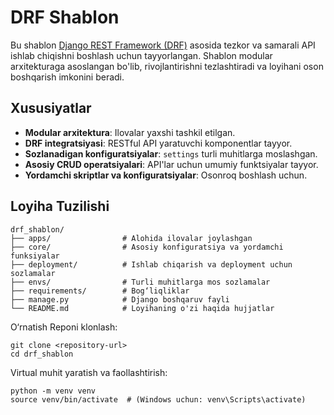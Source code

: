# DRF Shablon

Bu shablon [Django REST Framework (DRF)](https://www.django-rest-framework.org/) asosida tezkor va samarali API ishlab chiqishni boshlash uchun tayyorlangan. Shablon modular arxitekturaga asoslangan bo'lib, rivojlantirishni tezlashtiradi va loyihani oson boshqarish imkonini beradi.

## Xususiyatlar

- **Modular arxitektura**: Ilovalar yaxshi tashkil etilgan.
- **DRF integratsiyasi**: RESTful API yaratuvchi komponentlar tayyor.
- **Sozlanadigan konfiguratsiyalar**: `settings` turli muhitlarga moslashgan.
- **Asosiy CRUD operatsiyalari**: API'lar uchun umumiy funktsiyalar tayyor.
- **Yordamchi skriptlar va konfiguratsiyalar**: Osonroq boshlash uchun.

## Loyiha Tuzilishi

```plaintext
drf_shablon/
├── apps/                # Alohida ilovalar joylashgan
├── core/                # Asosiy konfiguratsiya va yordamchi funksiyalar
├── deployment/          # Ishlab chiqarish va deployment uchun sozlamalar
├── envs/                # Turli muhitlarga mos sozlamalar
├── requirements/        # Bog‘liqliklar
├── manage.py            # Django boshqaruv fayli
└── README.md            # Loyihaning o'zi haqida hujjatlar
```

O‘rnatish
Reponi klonlash:

```plaintext
git clone <repository-url>
cd drf_shablon
```

Virtual muhit yaratish va faollashtirish:

```
python -m venv venv
source venv/bin/activate  # (Windows uchun: venv\Scripts\activate)

```